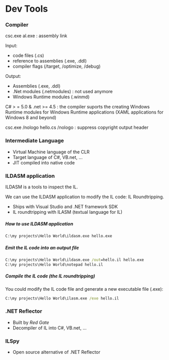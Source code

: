 # Dev Tools

### Compiler

csc.exe 
al.exe : assembly link  

Input:
  - code files (.cs)
  - reference to assemblies (.exe, .ddl)
  - compiler flags (/target, /optimize, /debug)
  
Output:
  - Assemblies (.exe, .ddl)
  - .Net modules (.netmodules) : not used anymore
  - Windows Runtime modules (.winmd)
  
C# > = 5.0 & .net >= 4.5 : the compiler suports the creating Windows Runtime modules for Windows Runtime applications
(XAML applications for Windows 8 and beyond)  

csc.exe /nologo hello.cs
/nologo : suppress copyright output header  

### Intermediate Language

  - Virtual Machine language of the CLR
  - Target language of C#, VB.net, ...
  - JIT compiled into native code
  
###  ILDASM application

ILDASM is a tools to inspect the IL.

We can use the ILDASM application to modify the IL code: IL Roundtripping.
- Ships with Visual Studio and .NET framework SDK
- IL roundtripping with ILASM (textual language for IL)


##### How to use ILDASM application

```bat
C:\my projects\Hello World\ildasm.exe hello.exe
```

##### Emit the IL code into an output file

```bat
C:\my projects\Hello World\ildasm.exe /out=hello.il hello.exe
C:\my projects\Hello World\notepad hello.il
```

##### Compile the IL code (the IL roundtripping)

You could modify the IL code file and generate a new executable file (.exe):

```bat
C:\my projects\Hello World\ilasm.exe /exe hello.il
```


### .NET Reflector
- Built by _Red Gate_
- Decompiler of IL into C#, VB.net, ...

### ILSpy
- Open source alternative of .NET Reflector




